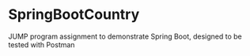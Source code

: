 # SpringBootCountry
JUMP program assignment to demonstrate Spring Boot, designed to be tested with Postman
